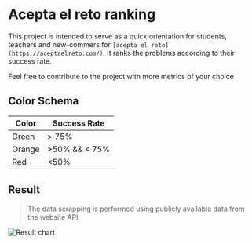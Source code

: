 # Acepta el reto ranking

This project is intended to serve as a quick orientation for students, teachers and new-commers for `[acepta el reto](https://aceptaelreto.com/)`.
It ranks the problems according to their success rate.

Feel free to contribute to the project with more metrics of your choice

## Color Schema

|Color|Success Rate|
|---|---|
|Green| > 75%|
|Orange| >50% && < 75%|
|Red|<50%|

## Result

> The data scrapping is performed using publicly available data from the website API

![Result chart](https://0xcab0.github.io/acepta-el-reto-ranking/output/result.png)
